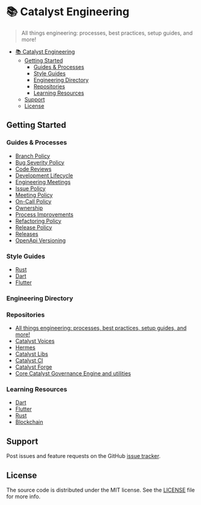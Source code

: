 # 📚 Catalyst Engineering

> All things engineering: processes, best practices, setup guides, and more!

- [📚 Catalyst Engineering](#-catalyst-engineering)
  - [Getting Started](#getting-started)
    - [Guides \& Processes](#guides--processes)
    - [Style Guides](#style-guides)
    - [Engineering Directory](#engineering-directory)
    - [Repositories](#repositories)
    - [Learning Resources](#learning-resources)
  - [Support](#support)
  - [License](#license)

## Getting Started

### Guides & Processes

* [Branch Policy](guides_and_processes/branch_policy.md)
* [Bug Severity Policy](guides_and_processes/bug_severity.md)
* [Code Reviews](guides_and_processes/code_reviews.md)
* [Development Lifecycle](guides_and_processes/development_lifecycle.md)
* [Engineering Meetings](guides_and_processes/engineering_meetings.md)
* [Issue Policy](guides_and_processes/issue_policy.md)
* [Meeting Policy](guides_and_processes/meeting_policy.md)
* [On-Call Policy](guides_and_processes/on_call_policy.md)
* [Ownership](guides_and_processes/ownership.md)
* [Process Improvements](guides_and_processes/process_improvements.md)
* [Refactoring Policy](guides_and_processes/refactoring_policy.md)
* [Release Policy](guides_and_processes/release_policy.md)
* [Releases](guides_and_processes/releases.md)
* [OpenApi Versioning](guides_and_processes/openapi-versioning.md)

### Style Guides

* [Rust](style_guides/rust_style_guide.md)
* [Dart](style_guides/dart_style_guide.md)
* [Flutter](style_guides/flutter_style_guide.md)

### Engineering Directory

### Repositories

* [All things engineering: processes, best practices, setup guides, and more!](https://github.com/input-output-hk/catalyst-engineering)
* [Catalyst Voices](https://github.com/input-output-hk/catalyst-voices)
* [Hermes](https://github.com/input-output-hk/hermes)
* [Catalyst Libs](https://github.com/input-output-hk/catalyst-libs)
* [Catalyst CI](https://github.com/input-output-hk/catalyst-ci)
* [Catalyst Forge](https://github.com/input-output-hk/catalyst-forge)
* [Core Catalyst Governance Engine and utilities](https://github.com/input-output-hk/catalyst-core)

### Learning Resources

* [Dart](learning_resources/dart.md)
* [Flutter](learning_resources/flutter.md)
* [Rust](learning_resources/rust.md)
* [Blockchain](learning_resources/blockchain.md)

## Support

Post issues and feature requests on the GitHub [issue tracker](https://github.com/input-output-hk/catalyst-engineering/issues).

## License

The source code is distributed under the MIT license.
See the [LICENSE](https://github.com/input-output-hk/catalyst-engineering/blob/main/LICENSE) file for more info.
